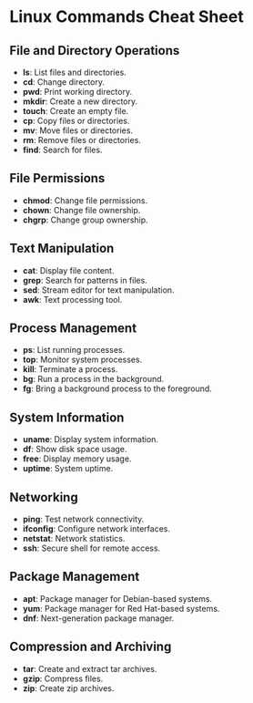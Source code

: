 # Linux Commands Cheat Sheet

## File and Directory Operations

- **ls**: List files and directories.
- **cd**: Change directory.
- **pwd**: Print working directory.
- **mkdir**: Create a new directory.
- **touch**: Create an empty file.
- **cp**: Copy files or directories.
- **mv**: Move files or directories.
- **rm**: Remove files or directories.
- **find**: Search for files.

## File Permissions

- **chmod**: Change file permissions.
- **chown**: Change file ownership.
- **chgrp**: Change group ownership.

## Text Manipulation

- **cat**: Display file content.
- **grep**: Search for patterns in files.
- **sed**: Stream editor for text manipulation.
- **awk**: Text processing tool.

## Process Management

- **ps**: List running processes.
- **top**: Monitor system processes.
- **kill**: Terminate a process.
- **bg**: Run a process in the background.
- **fg**: Bring a background process to the foreground.

## System Information

- **uname**: Display system information.
- **df**: Show disk space usage.
- **free**: Display memory usage.
- **uptime**: System uptime.

## Networking

- **ping**: Test network connectivity.
- **ifconfig**: Configure network interfaces.
- **netstat**: Network statistics.
- **ssh**: Secure shell for remote access.

## Package Management

- **apt**: Package manager for Debian-based systems.
- **yum**: Package manager for Red Hat-based systems.
- **dnf**: Next-generation package manager.

## Compression and Archiving

- **tar**: Create and extract tar archives.
- **gzip**: Compress files.
- **zip**: Create zip archives.
